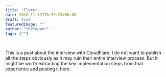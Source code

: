 ```yaml
---
title: "Flare"
date: 2018-11-13T16:55:24+08:00
draft: true
featuredImage: ""
author: "theYapper"
tags: [""]

---
```


This is a post about the interview with CloudFlare. I do not want to publish all the steps obviously as it may ruin their entire interview process. But it might be worth extracting the key implementation steps from that experience and posting it here. 


